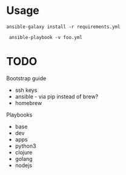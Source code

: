 # Usage

```
ansible-galaxy install -r requirements.yml
```

```
 ansible-playbook -v foo.yml
```

# TODO

Bootstrap guide
- ssh keys
- ansible - via pip instead of brew?
- homebrew

Playbooks
- base
- dev
- apps
- python3
- clojure
- golang
- nodejs
